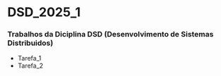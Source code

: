 # DSD_2025_1
### Trabalhos da Diciplina DSD (Desenvolvimento de Sistemas Distribuidos)
- Tarefa_1
- Tarefa_2
